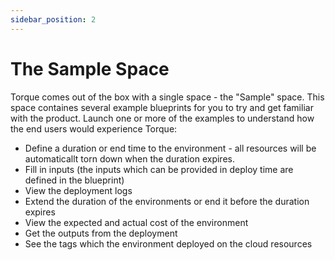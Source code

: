 ```yaml
---
sidebar_position: 2
---
```


# The Sample Space

Torque comes out of the box with a single space - the "Sample" space. This space containes several example blueprints for you to try and get familiar with the product.
Launch one or more of the examples to understand how the end users would experience Torque:

  * Define a duration or end time to the environment - all resources will be automaticallt torn down when the duration expires. 
  * Fill in inputs (the inputs which can be provided in deploy time are defined in the blueprint)
  * View the deployment logs
  * Extend the duration of the environments or end it before the duration expires
  * View the expected and actual cost of the environment 
  * Get the outputs from the deployment
  * See the tags which the environment deployed on the cloud resources

